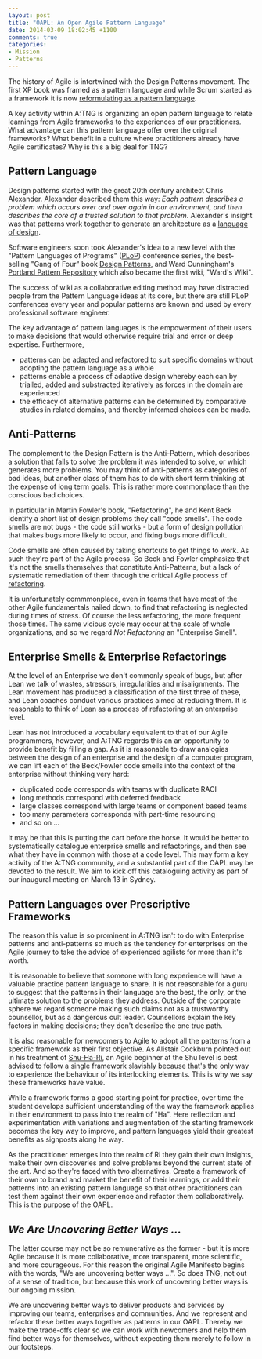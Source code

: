 ```yaml
---
layout: post
title: "OAPL: An Open Agile Pattern Language"
date: 2014-03-09 18:02:45 +1100
comments: true
categories: 
- Mission 
- Patterns
---
```


The history of Agile is intertwined with the Design Patterns movement. The
first XP book was framed as a pattern language and while Scrum started as a
framework it is now [reformulating as a pattern
language](http://www.scrumplop.org).

A key activity within A:TNG is organizing an open pattern language to relate
learnings from Agile frameworks to the experiences of our practitioners.
What advantage can this pattern language offer over the original
frameworks? What benefit in a culture where practitioners already have Agile
certificates? Why is this a big deal for TNG?  <!-- more -->

## Pattern Language

Design patterns started with the great 20th century architect Chris Alexander.
Alexander described them this way: _Each pattern describes a problem which
occurs over and over again in our environment, and then describes the core of
a trusted solution to that problem_. Alexander's insight was that patterns
work together to generate an architecture as a [language of
design](http://www.jacana.plus.com/pattern/P0.htm). 

Software engineers soon took Alexander's idea to a new level with the "Pattern
Languages of Programs" ([PLoP](http://hillside.net/conferences)) conference
series, the best-selling "Gang of Four" book [Design
Patterns](http://www.blackwasp.co.uk/GofPatterns.aspx), and Ward Cunningham's
[Portland Pattern
Repository](http://c2.com/cgi-bin/wiki?PeopleProjectsAndPatterns) which also
became the first wiki, "Ward's Wiki".

The success of wiki as a collaborative editing method may have distracted
people from the Pattern Language ideas at its core, but there are still PLoP
conferences every year and popular patterns are known and used by every
professional software engineer.

The key advantage of pattern languages is the empowerment of their users to
make decisions that would otherwise require trial and error or deep expertise.
Furthermore,

* patterns can be adapted and refactored to suit specific domains without
  adopting the pattern language as a whole
* patterns enable a process of adaptive design whereby each can by trialled,
  added and substracted iteratively as forces in the domain are experienced
* the efficacy of alternative patterns can be determined by comparative
  studies in related domains, and thereby informed choices can be made.

## Anti-Patterns

The complement to the Design Pattern is the Anti-Pattern, which describes a
solution that fails to solve the problem it was intended to solve, or which
generates more problems.  You may think of anti-patterns as categories of bad
ideas, but another class of them has to do with short term thinking at the
expense of long term goals. This is rather more commonplace than the
conscious bad choices. 

In particular in Martin Fowler's book, "Refactoring", he and Kent Beck
identify a short list of design problems they call "code smells". The code
smells are not bugs - the code still works - but a form of design pollution
that makes bugs more likely to occur, and fixing bugs more difficult. 

Code smells are often caused by taking shortcuts to get things to work.  As
such they're part of the Agile process. So Beck and Fowler emphasize that it's
not the smells themselves that constitute Anti-Patterns, but a lack of
systematic remediation of them through the critical Agile process of
[refactoring](http://c2.com/cgi-bin/wiki?RefactorMercilessly). 

It is unfortunately commmonplace, even in teams that have most of the other
Agile fundamentals nailed down, to find that refactoring is neglected during
times of stress. Of course the less refactoring, the more frequent those
times. The same vicious cycle may occur at the scale of whole organizations,
and so we regard _Not Refactoring_ an "Enterprise Smell".

## Enterprise Smells & Enterprise Refactorings

At the level of an Enterprise we don't commonly speak of bugs, but after Lean
we talk of wastes, stressors, irregularities and misalignments. The Lean
movement has produced a classification of the first three of these, and Lean
coaches conduct various practices aimed at reducing them. It is reasonable to
think of Lean as a process of refactoring at an enterprise level.

Lean has not introduced a vocabulary equivalent to that of our Agile
programmers, however, and A:TNG regards this an an opportunity to provide
benefit by filling a gap. As it is reasonable to draw analogies between the
design of an enterprise and the design of a computer program, we can lift each
of the Beck/Fowler code smells into the context of the enterprise without
thinking very hard:

* duplicated code corresponds with teams with duplicate RACI 
* long methods correspond with deferred feedback
* large classes correspond with large teams or component based teams
* too many parameters corresponds with part-time resourcing
* and so on ...

It may be that this is putting the cart before the horse. It would be better
to systematically catalogue enterprise smells and refactorings, and then see
what they have in common with those at a code level. This may form a key
activity of the A:TNG community, and a substantial part of the OAPL may be
devoted to the result. We aim to kick off this cataloguing activity as part of
our inaugural meeting on March 13 in Sydney.

## Pattern Languages over Prescriptive Frameworks

The reason this value is so prominent in A:TNG isn't to do with Enterprise
patterns and anti-patterns so much as the tendency for enterprises on the
Agile journey to take the advice of experienced agilists for more than it's
worth. 

It is reasonable to believe that someone with long experience will have a
valuable practice pattern language to share. It is not reasonable for a guru
to suggest that the patterns in their language are the best, the only, or the
ultimate solution to the problems they address. Outside of the corporate
sphere we regard someone making such claims not as a trustworthy counsellor,
but as a dangerous cult leader. Counsellors explain the key factors in making
decisions; they don't describe the one true path.

It is also reasonable for newcomers to Agile to adopt all the patterns from a
specific framework as their first objective.  As Alistair Cockburn pointed out
in his treatment of [Shu-Ha-Ri](http://alistair.cockburn.us/Shu+Ha+Ri), an
Agile beginner at the Shu level is best advised to follow a single framework
slavishly because that's the only way to experience the behaviour of its
interlocking elements. This is why we say these frameworks have value. 

While a framework forms a good starting point for practice, over time the
student develops sufficient understanding of the way the framework applies in
their environment to pass into the realm of "Ha". Here reflection and
experimentation with variations and augmentation of the starting framework
becomes the key way to improve, and pattern languages yield their greatest
benefits as signposts along he way.

As the practitioner emerges into the realm of Ri they gain their own insights,
make their own discoveries and solve problems beyond the current state of the
art. And so they're faced with two alternatives. Create a framework of their
own to brand and market the benefit of their learnings, or add their patterns
into an existing pattern language so that other practitioners can test them
against their own experience and refactor them collaboratively. This is the
purpose of the OAPL.

## _We Are Uncovering Better Ways ..._ 

The latter course may not be so remunerative as the former - but it is more
Agile because it is more collaborative, more transparent, more scientific, and
more courageous. For this reason the original Agile Manifesto begins with the
words, "We are uncovering better ways ...". So does TNG, not out of a sense of
tradition, but because this work of uncovering better ways is our ongoing
mission.

We are uncovering better ways to deliver products and services by improving
our teams, enterprises and communities. And we represent and refactor these
better ways together as patterns in our OAPL. Thereby we make the trade-offs
clear so we can work with newcomers and help them find better ways for
themselves, without expecting them merely to follow in our footsteps.

